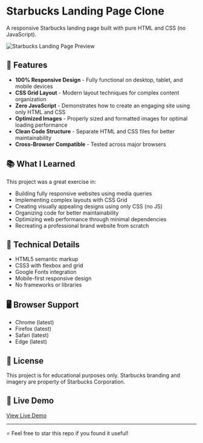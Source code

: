 # Starbucks Landing Page Clone

A responsive Starbucks landing page built with pure HTML and CSS (no JavaScript).

![Starbucks Landing Page Preview](https://github.com/user-attachments/assets/ec7bdff6-7333-4a68-a24a-0511b4d2e884)
## 🚀 Features

- **100% Responsive Design** - Fully functional on desktop, tablet, and mobile devices
- **CSS Grid Layout** - Modern layout techniques for complex content organization
- **Zero JavaScript** - Demonstrates how to create an engaging site using only HTML and CSS
- **Optimized Images** - Properly sized and formatted images for optimal loading performance
- **Clean Code Structure** - Separate HTML and CSS files for better maintainability
- **Cross-Browser Compatible** - Tested across major browsers

## 📚 What I Learned

This project was a great exercise in:

- Building fully responsive websites using media queries
- Implementing complex layouts with CSS Grid
- Creating visually appealing designs using only CSS (no JS)
- Organizing code for better maintainability
- Optimizing web performance through minimal dependencies
- Recreating a professional brand website from scratch

## 🔧 Technical Details

- HTML5 semantic markup
- CSS3 with flexbox and grid
- Google Fonts integration
- Mobile-first responsive design
- No frameworks or libraries

## 🖥️ Browser Support

- Chrome (latest)
- Firefox (latest)
- Safari (latest)
- Edge (latest)

## 📝 License

This project is for educational purposes only. Starbucks branding and imagery are property of Starbucks Corporation.

## 👀 Live Demo

[View Live Demo](https://your-demo-link-here.com)

---

⭐️ Feel free to star this repo if you found it useful!
